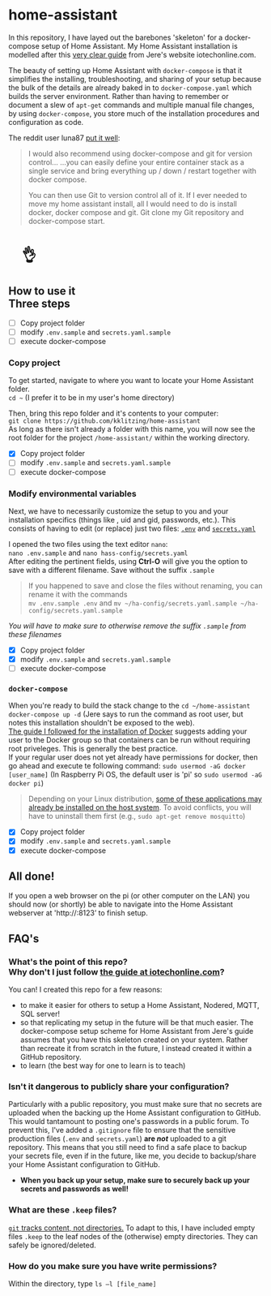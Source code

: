 # home-assistant
In this repository, I have layed out the barebones 'skeleton' for a docker-compose setup of Home Assistant. My Home Assistant installation is modelled after this [very clear guide](https://iotechonline.com/home-assistant-install-with-docker-compose/) from Jere's website iotechonline.com.  

The beauty of setting up Home Assistant with `docker-compose` is that it simplifies the installing, troubleshooting, and sharing of your setup because the bulk of the details are already baked in to `docker-compose.yaml` which builds the server environment.  Rather than having to remember or document a slew of `apt-get` commands and multiple manual file changes, by using `docker-compose`, you store much of the installation procedures and configuration as code.

The reddit user luna87 [put it well](https://www.reddit.com/r/homeassistant/comments/c3p3ek/comment/ersd9kv/?utm_source=share&utm_medium=web2x&context=3):
>I would also recommend using docker-compose and git for version control... ...you can easily define your entire container stack as a single service and bring everything up / down / restart together with docker compose.
>
>You can then use Git to version control all of it. If I ever needed to move my home assistant install, all I would need to do is install docker, docker compose and git. Git clone my Git repository and docker-compose start. <br/>  
# &nbsp; &nbsp; :ok_hand:
## How to use it <br/>  Three steps
- [ ] Copy project folder
- [ ] modify `.env.sample` and `secrets.yaml.sample`
- [ ] execute docker-compose  

### Copy project  
To get started, navigate to where you want to locate your Home Assistant folder.  
`cd ~` (I prefer it to be in my user's home directory)  

Then, bring this repo folder and it's contents to your computer:  
`git clone https://github.com/kklitzing/home-assistant`  
As long as there isn't already a folder with this name, you will now see the root folder for the project `/home-assistant/` within the working directory.  

- [x] Copy project folder
- [ ] modify `.env.sample` and `secrets.yaml.sample`
- [ ] execute docker-compose  
### Modify environmental variables  
Next, we have to necessarily customize the setup to you and your installation specifics (things like <hostip>, uid and gid, passwords, etc.).
This consists of having to edit (or replace) just two files: [`.env`](.env.sample) and [`secrets.yaml`](hass-config/secrets.yaml.sample)  

  I opened the two files using the text editor `nano`:  
`nano .env.sample` and `nano hass-config/secrets.yaml`  
After editing the pertinent fields, using **Ctrl-O** will give you the option to save with a different filename.  Save without the suffix `.sample`
>If you happened to save and close the files without renaming, you can rename it with the commands  
`mv .env.sample .env` and `mv ~/ha-config/secrets.yaml.sample ~/ha-config/secrets.yaml.sample` 
    
*You will have to make sure to otherwise remove the suffix `.sample` from these filenames*
- [x] Copy project folder
- [x] modify `.env.sample` and `secrets.yaml.sample`
- [ ] execute docker-compose  
### `docker-compose`
  When you're ready to build the stack change to the `cd ~/home-assistant`  
`docker-compose up -d` (Jere says to run the command as root user, but notes this installation shouldn't be exposed to the web).  
[The guide I followed for the installation of Docker](https://phoenixnap.com/kb/docker-on-raspberry-pi) suggests adding your user to the Docker group so that containers can be run without requiring root priveleges.  This is generally the best practice.  
If your regular user does not yet already have permissions for docker, then go ahead and execute te following command: 
`sudo usermod -aG docker [user_name]` (In Raspberry Pi OS, the default user is 'pi' so `sudo usermod -aG docker pi`)

> Depending on your Linux distribution, [some of these applications may already be installed on the host system](https://iotechonline.com/home-assistant-install-with-docker-compose/?cn-reloaded=1#comment-346). To avoid conflicts, you will have to uninstall them first (e.g., `sudo apt-get remove mosquitto`)
- [x] Copy project folder
- [x] modify `.env.sample` and `secrets.yaml.sample`
- [x] execute docker-compose  
## All done!
If you open a web browser on the pi (or other computer on the LAN) you should now (or shortly) be able to navigate into the Home Assistant webserver at 'http://<hostip>:8123’
to finish setup.
  
## FAQ's
### What's the point of this repo? <br/> Why don't I just follow [the guide at iotechonline.com](https://iotechonline.com/home-assistant-install-with-docker-compose/)?
  You can! I created this repo for a few reasons:
  * to make it easier for others to setup a Home Assistant, Nodered, MQTT, SQL server!
  * so that replicating my setup in the future will be that much easier.  The docker-compose setup scheme for Home Assistant from Jere's guide assumes that you have this skeleton created on your system.  Rather than recreate it from scratch in the future, I instead created it within a GitHub repository.
  * to learn (the best way for one to learn is to teach)
### Isn't it dangerous to publicly share your configuration?
  Particularly with a public repository, you must make sure that no secrets are uploaded when the backing up the Home Assistant configuration to GitHub.  This would tantamount to posting one's passwords in a public forum.  To prevent this, I've added a `.gitignore` file to ensure that the sensitive production files (`.env` and `secrets.yaml`) **are _not_** uploaded to a git repository.  This means that you still need to find a safe place to backup your secrets file, even if in the future, like me, you decide to backup/share your Home Assistant configuration to GitHub.  
*  **When you back up your setup, make sure to securely back up your secrets and passwords as well!**
### What are these `.keep` files?
[`git` tracks content, not directories.](https://markmail.org/message/4eqjxx73opiswfis)  To adapt to this, I have included empty files `.keep` to the leaf nodes of the (otherwise) empty directories.  They can safely be ignored/deleted.

### How do you make sure you have write permissions?
  Within the directory, type `ls –l [file_name]`
